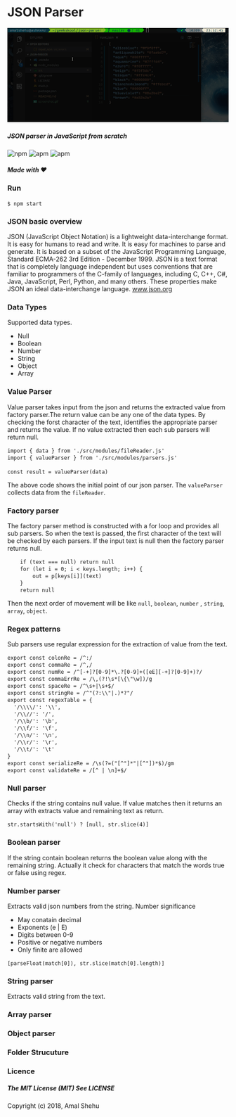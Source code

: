 # JSON Parser

![Json parser](/src/assets/images/screenshot.gif )

##### JSON parser in JavaScript from scratch

![npm](https://img.shields.io/npm/v/npm.svg?style=for-the-badge)
![apm](https://img.shields.io/badge/Node-9.8.0-brightgreen.svg?&style=for-the-badge)
![apm](https://img.shields.io/apm/l/vim-mode.svg?style=for-the-badge)

##### Made with &#10084;

### Run

```
$ npm start
```

### JSON basic overview

JSON (JavaScript Object Notation) is a lightweight data-interchange format. It is easy for humans to read and write. It is easy for machines to parse and generate. It is based on a subset of the JavaScript Programming Language, Standard ECMA-262 3rd Edition - December 1999. JSON is a text format that is completely language independent but uses conventions that are familiar to programmers of the C-family of languages, including C, C++, C#, Java, JavaScript, Perl, Python, and many others. These properties make JSON an ideal data-interchange language.
www.json.org

### Data Types

Supported data types.

- Null
- Boolean
- Number
- String
- Object
- Array

### Value Parser

Value parser takes input from the json and returns the extracted value from factory parser.The return value can be any one of the data types. By checking the forst character of the text, identifies the appropriate parser and returns the value. If no value extracted then each sub parsers will return null.

```
import { data } from './src/modules/fileReader.js'
import { valueParser } from './src/modules/parsers.js'

const result = valueParser(data)
```

The above code shows the initial point of our json parser. The `valueParser` collects data from the `fileReader`.

### Factory parser

The factory parser method is constructed with a for loop and provides all sub parsers. So when the text is passed, the first character of the text will be checked by each parsers. If the input text is null then the factory parser returns null.

```
    if (text === null) return null
    for (let i = 0; i < keys.length; i++) {
        out = p[keys[i]](text)
    }
    return null

```

Then the next order of movement will be like `null`, `boolean`, `number` , `string`, `array`, `object`.
### Regex patterns

Sub parsers use regular expression for the extraction of value from the text.

```
export const colonRe = /^:/
export const commaRe = /^,/
export const numRe = /^[-+]?[0-9]*\.?[0-9]+([eE][-+]?[0-9]+)?/
export const commaErrRe = /\,(?!\s*[\{\"\w])/g
export const spaceRe = /^\s+|\s+$/
export const stringRe = /^"(?:\\"|.)*?"/
export const regexTable = {
  '/\\\\/': '\\',
  '/\\//': '/',
  '/\\b/': '\b',
  '/\\f/': '\f',
  '/\\n/': '\n',
  '/\\r/': '\r',
  '/\\t/': '\t'
}
export const serializeRe = /\s(?=("[^"]*"|[^"])*$)/gm
export const validateRe = /[^ | \n]+$/

```

### Null parser

Checks if the string contains null value. If value matches then it returns an array with extracts value and remaining text as return.

```
str.startsWith('null') ? [null, str.slice(4)]
```

### Boolean parser

If the string contain boolean returns the boolean value along with the remaining string. Actually it check for characters that match the words true or false using regex.

### Number parser

Extracts valid json numbers from the string.
Number significance

- May conatain decimal
- Exponents (e | E)
- Digits between 0-9
- Positive or negative numbers
- Only finite are allowed

```
[parseFloat(match[0]), str.slice(match[0].length)]
```
### String parser

Extracts valid string from the text.

### Array parser

### Object parser

### Folder Strucuture

### Licence

##### The MIT License (MIT) See LICENSE

Copyright (c) 2018, Amal Shehu

